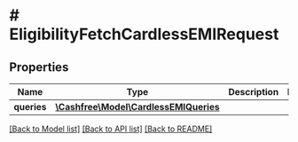 # # EligibilityFetchCardlessEMIRequest

## Properties

Name | Type | Description | Notes
------------ | ------------- | ------------- | -------------
**queries** | [**\Cashfree\Model\CardlessEMIQueries**](CardlessEMIQueries.md) |  |

[[Back to Model list]](../../README.md#models) [[Back to API list]](../../README.md#endpoints) [[Back to README]](../../README.md)
